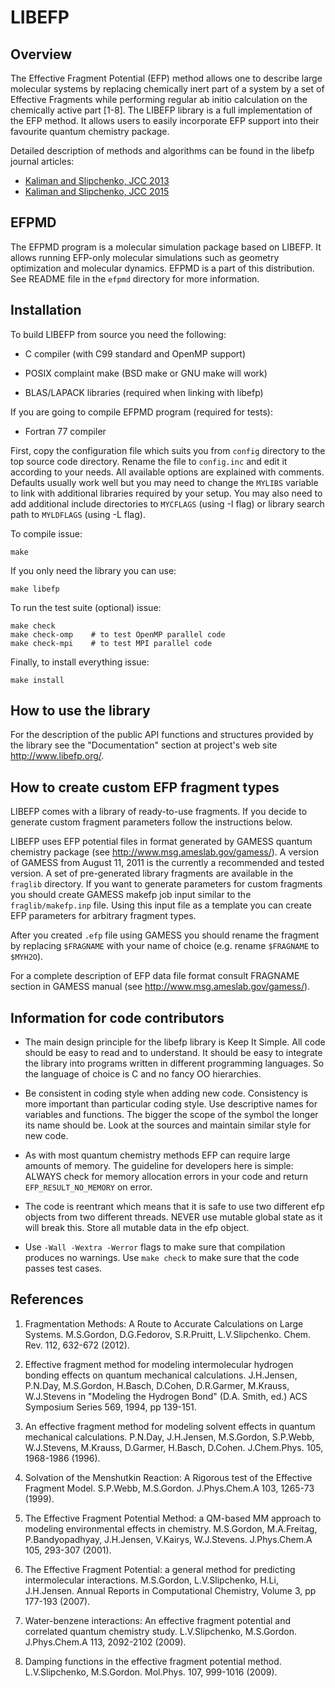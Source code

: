 # LIBEFP

## Overview

The Effective Fragment Potential (EFP) method allows one to describe large
molecular systems by replacing chemically inert part of a system by a set of
Effective Fragments while performing regular ab initio calculation on the
chemically active part [1-8]. The LIBEFP library is a full implementation of
the EFP method. It allows users to easily incorporate EFP support into their
favourite quantum chemistry package.

Detailed description of methods and algorithms can be found in
the libefp journal articles:

- [Kaliman and Slipchenko, JCC 2013](http://dx.doi.org/10.1002/jcc.23375)
- [Kaliman and Slipchenko, JCC 2015](http://dx.doi.org/10.1002/jcc.23772)

## EFPMD

The EFPMD program is a molecular simulation package based on LIBEFP. It allows
running EFP-only molecular simulations such as geometry optimization and
molecular dynamics. EFPMD is a part of this distribution. See README file in
the `efpmd` directory for more information.


## Installation

To build LIBEFP from source you need the following:

- C compiler (with C99 standard and OpenMP support)

- POSIX complaint make (BSD make or GNU make will work)

- BLAS/LAPACK libraries (required when linking with libefp)

If you are going to compile EFPMD program (required for tests):

- Fortran 77 compiler

First, copy the configuration file which suits you from `config` directory to
the top source code directory. Rename the file to `config.inc` and edit it
according to your needs. All available options are explained with comments.
Defaults usually work well but you may need to change the `MYLIBS` variable to
link with additional libraries required by your setup. You may also need to add
additional include directories to `MYCFLAGS` (using -I flag) or library search
path to `MYLDFLAGS` (using -L flag).

To compile issue:

	make

If you only need the library you can use:

	make libefp

To run the test suite (optional) issue:

	make check
	make check-omp    # to test OpenMP parallel code
	make check-mpi    # to test MPI parallel code

Finally, to install everything issue:

	make install


## How to use the library

For the description of the public API functions and structures provided by the
library see the "Documentation" section at project's web site
http://www.libefp.org/.


## How to create custom EFP fragment types

LIBEFP comes with a library of ready-to-use fragments. If you decide to
generate custom fragment parameters follow the instructions below.

LIBEFP uses EFP potential files in format generated by GAMESS quantum
chemistry package (see http://www.msg.ameslab.gov/gamess/). A version of GAMESS
from August 11, 2011 is the currently a recommended and tested version. A set
of pre-generated library fragments are available in the `fraglib` directory. If
you want to generate parameters for custom fragments you should create GAMESS
makefp job input similar to the `fraglib/makefp.inp` file. Using this input
file as a template you can create EFP parameters for arbitrary fragment types.

After you created `.efp` file using GAMESS you should rename the fragment by
replacing `$FRAGNAME` with your name of choice (e.g. rename `$FRAGNAME` to
`$MYH2O`).

For a complete description of EFP data file format consult FRAGNAME section in
GAMESS manual (see http://www.msg.ameslab.gov/gamess/).


## Information for code contributors

- The main design principle for the libefp library is Keep It Simple. All
  code should be easy to read and to understand. It should be easy to
  integrate the library into programs written in different programming
  languages. So the language of choice is C and no fancy OO hierarchies.

- Be consistent in coding style when adding new code. Consistency is more
  important than particular coding style. Use descriptive names for variables
  and functions. The bigger the scope of the symbol the longer its name should
  be. Look at the sources and maintain similar style for new code.

- As with most quantum chemistry methods EFP can require large amounts of
  memory. The guideline for developers here is simple: ALWAYS check for memory
  allocation errors in your code and return `EFP_RESULT_NO_MEMORY` on error.

- The code is reentrant which means that it is safe to use two different efp
  objects from two different threads. NEVER use mutable global state as it
  will break this. Store all mutable data in the efp object.

- Use `-Wall -Wextra -Werror` flags to make sure that compilation produces no
  warnings. Use `make check` to make sure that the code passes test cases.


## References

1. Fragmentation Methods: A Route to Accurate Calculations on Large Systems.
   M.S.Gordon, D.G.Fedorov, S.R.Pruitt, L.V.Slipchenko. Chem. Rev. 112, 632-672
   (2012).

2. Effective fragment method for modeling intermolecular hydrogen bonding
   effects on quantum mechanical calculations. J.H.Jensen, P.N.Day, M.S.Gordon,
   H.Basch, D.Cohen, D.R.Garmer, M.Krauss, W.J.Stevens in "Modeling the
   Hydrogen Bond" (D.A. Smith, ed.) ACS Symposium Series 569, 1994, pp
   139-151.

3. An effective fragment method for modeling solvent effects in quantum
   mechanical calculations. P.N.Day, J.H.Jensen, M.S.Gordon, S.P.Webb,
   W.J.Stevens, M.Krauss, D.Garmer, H.Basch, D.Cohen. J.Chem.Phys. 105,
   1968-1986 (1996).

4. Solvation of the Menshutkin Reaction: A Rigorous test of the Effective
   Fragment Model. S.P.Webb, M.S.Gordon. J.Phys.Chem.A 103, 1265-73 (1999).

5. The Effective Fragment Potential Method: a QM-based MM approach to modeling
   environmental effects in chemistry. M.S.Gordon, M.A.Freitag,
   P.Bandyopadhyay, J.H.Jensen, V.Kairys, W.J.Stevens. J.Phys.Chem.A 105,
   293-307 (2001).

6. The Effective Fragment Potential: a general method for predicting
   intermolecular interactions. M.S.Gordon, L.V.Slipchenko, H.Li, J.H.Jensen.
   Annual Reports in Computational Chemistry, Volume 3, pp 177-193 (2007).

7. Water-benzene interactions: An effective fragment potential and correlated
   quantum chemistry study. L.V.Slipchenko, M.S.Gordon. J.Phys.Chem.A 113,
   2092-2102 (2009).

8. Damping functions in the effective fragment potential method. L.V.Slipchenko,
   M.S.Gordon. Mol.Phys. 107, 999-1016 (2009).

